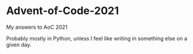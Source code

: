 # Advent-of-Code-2021

My answers to AoC 2021

Probably mostly in Python, unless I feel like writing in something else on a given day.

